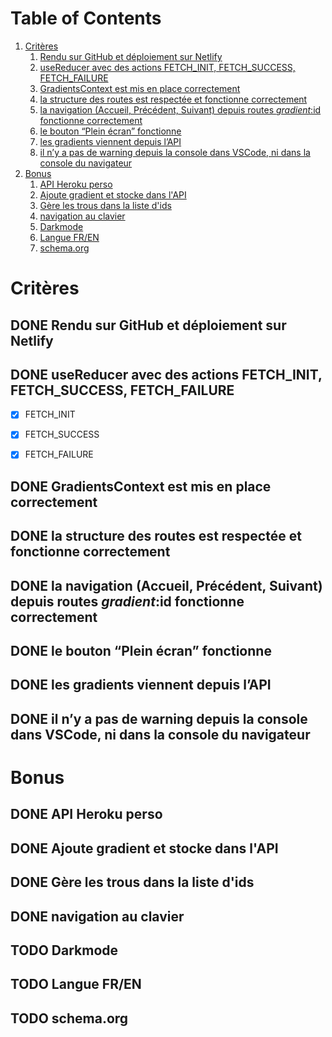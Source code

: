 
# Table of Contents

1.  [Critères](#orge3e48e7)
    1.  [Rendu sur GitHub et déploiement sur Netlify](#orgbc7627f)
    2.  [useReducer avec des actions FETCH\_INIT, FETCH\_SUCCESS, FETCH\_FAILURE](#orga209020)
    3.  [GradientsContext est mis en place correctement](#orgf1a96e0)
    4.  [la structure des routes est respectée et fonctionne correctement](#orge4d8658)
    5.  [la navigation (Accueil, Précédent, Suivant) depuis routes *gradient*:id fonctionne correctement](#org6ab3630)
    6.  [le bouton “Plein écran” fonctionne](#org0e442c6)
    7.  [les gradients viennent depuis l’API](#org1b79792)
    8.  [il n’y a pas de warning depuis la console dans VSCode, ni dans la console du navigateur](#org4549f44)
2.  [Bonus](#org663e0ef)
    1.  [API Heroku perso](#orgc5b2670)
    2.  [Ajoute gradient et stocke dans l'API](#org4bf135b)
    3.  [Gère les trous dans la liste d'ids](#org7928ead)
    4.  [navigation au clavier](#org22069d9)
    5.  [Darkmode](#orgcc3c7cd)
    6.  [Langue FR/EN](#orgc7c96bd)
    7.  [schema.org](#orgdbed5f2)



<a id="orge3e48e7"></a>

# Critères


<a id="orgbc7627f"></a>

## DONE Rendu sur GitHub et déploiement sur Netlify


<a id="orga209020"></a>

## DONE useReducer avec des actions FETCH\_INIT, FETCH\_SUCCESS, FETCH\_FAILURE

-   [X] FETCH\_INIT
-   [X] FETCH\_SUCCESS
-   [X] FETCH\_FAILURE


<a id="orgf1a96e0"></a>

## DONE GradientsContext est mis en place correctement


<a id="orge4d8658"></a>

## DONE la structure des routes est respectée et fonctionne correctement


<a id="org6ab3630"></a>

## DONE la navigation (Accueil, Précédent, Suivant) depuis routes *gradient*:id fonctionne correctement


<a id="org0e442c6"></a>

## DONE le bouton “Plein écran” fonctionne


<a id="org1b79792"></a>

## DONE les gradients viennent depuis l’API


<a id="org4549f44"></a>

## DONE il n’y a pas de warning depuis la console dans VSCode, ni dans la console du navigateur


<a id="org663e0ef"></a>

# Bonus


<a id="orgc5b2670"></a>

## DONE API Heroku perso


<a id="org4bf135b"></a>

## DONE Ajoute gradient et stocke dans l'API


<a id="org7928ead"></a>

## DONE Gère les trous dans la liste d'ids


<a id="org22069d9"></a>

## DONE navigation au clavier


<a id="orgcc3c7cd"></a>

## TODO Darkmode


<a id="orgc7c96bd"></a>

## TODO Langue FR/EN


<a id="orgdbed5f2"></a>

## TODO schema.org

